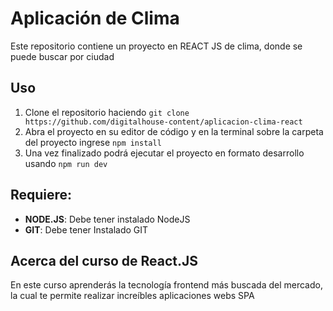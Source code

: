 # Aplicación de Clima

Este repositorio contiene un proyecto en REACT JS de clima, donde se puede buscar por ciudad

## Uso

1.  Clone el repositorio haciendo `git clone https://github.com/digitalhouse-content/aplicacion-clima-react`
2.  Abra el proyecto en su editor de código y en la terminal sobre la carpeta del proyecto ingrese `npm install`
3.  Una vez finalizado podrá ejecutar el proyecto en formato desarrollo usando `npm run dev`

## Requiere:

-   **NODE.JS**: Debe tener instalado NodeJS
-   **GIT**: Debe tener Instalado GIT

## Acerca del curso de React.JS
En este curso aprenderás la tecnología frontend más buscada del mercado, la cual te permite realizar increíbles aplicaciones webs SPA
